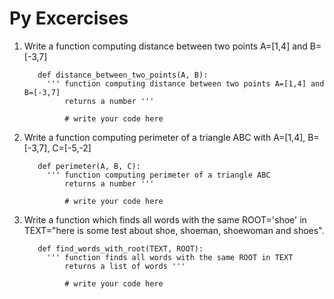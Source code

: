 # Py Excercises

1) Write a function computing distance between two points A=[1,4] and B=[-3,7]

          def distance_between_two_points(A, B):
            ''' function computing distance between two points A=[1,4] and B=[-3,7]
                returns a number '''
                
                # write your code here
                
                
 
2) Write a function computing perimeter of a triangle ABC with  A=[1,4], B=[-3,7], C=[-5,-2]

          def perimeter(A, B, C):
            ''' function computing perimeter of a triangle ABC
                returns a number '''
                
                # write your code here
                
                
 
3) Write a function which finds all words with the same ROOT='shoe' in TEXT="here is some test about shoe, shoeman, shoewoman and shoes".

          def find_words_with_root(TEXT, ROOT):
            ''' function finds all words with the same ROOT in TEXT
                returns a list of words '''
                
                # write your code here
                
                
 
    

